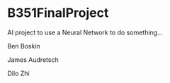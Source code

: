 # B351FinalProject
AI project to use a Neural Network to do something...

Ben Boskin

James Audretsch

Dilo Zhi